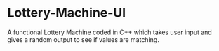 # Lottery-Machine-UI
A functional Lottery Machine coded in C++ which takes user input and gives a random output to see if values are matching. 
